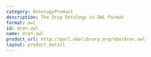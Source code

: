 ```yaml
---
category: OntologyProduct
description: The Drug Ontology in OWL format
format: owl
id: dron.owl
name: dron.owl
product_url: http://purl.obolibrary.org/obo/dron.owl
layout: product_detail
---
```

